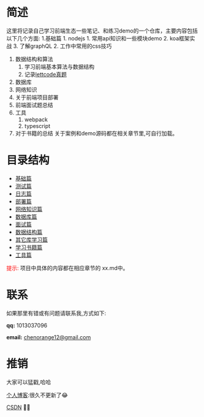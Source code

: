 # 简述
这里将记录自己学习前端生态一些笔记、和练习demo的一个仓库，主要内容包括以下几个方面:
  1.基础篇
      1. nodejs
         1. 常用api知识和一些模块demo
         2. koa框架实战
         3. 了解graphQL
      2. 工作中常用的css技巧
  1. 数据结构和算法
     1. 学习前端基本算法与数据结构
     2. 记录[lettcode真题](./lettcode)
  2. 数据库
  3. 网络知识
  4. 关于前端项目部署
  5. 前端面试题总结
  6. 工具
     1. webpack
     2. typescript
  7. 对于书籍的总结 
关于案例和demo源码都在相关章节里,可自行加载。
# 目录结构
- [基础篇](./basic/)
- [测试篇](./test/) 
- [日志篇](./logs/) 
- [部署篇](./deployment/) 
- [网络知识篇](./network/)
- [数据库篇](./sql/)
- [面试篇](./interview/)
- [数据结构篇](./lettcode/)
- [其它库学习篇](./other-library/)
- [学习书籍篇](./books/)
- [工具篇](./tools/)


<font color='#ff0000'>提示:</font> 项目中具体的内容都在相应章节的 xx.md中。

# 联系
如果那里有错或有问题请联系我,方式如下:

**qq:** 1013037096

**email:** chenorange12@gmail.com

# 推销
大家可以猛戳,哈哈

[个人博客](https://blog.ccwgs.top):很久不更新了😂

[CSDN](https://blog.csdn.net/qq_37674616) 🎉🎉
